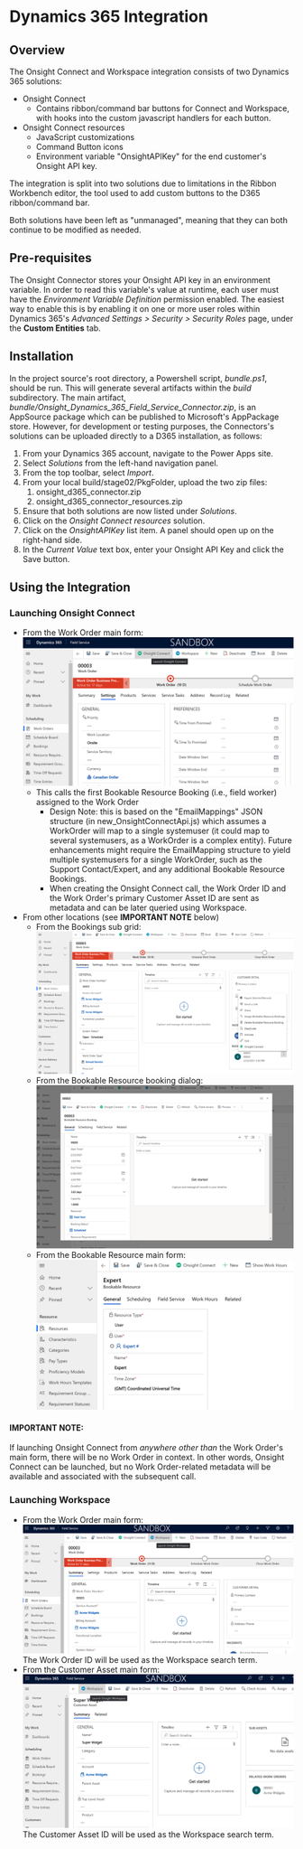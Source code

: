 # Dynamics 365 Integration

## Overview

The Onsight Connect and Workspace integration consists of two Dynamics 365 solutions:
* Onsight Connect
    - Contains ribbon/command bar buttons for Connect and Workspace, with hooks
      into the custom javascript handlers for each button.
* Onsight Connect resources
    - JavaScript customizations
    - Command Button icons
    - Environment variable "OnsightAPIKey" for the end customer's Onsight API key.

The integration is split into two solutions due to limitations in the Ribbon Workbench editor, the tool used to add custom buttons to the D365 ribbon/command bar.

Both solutions have been left as "unmanaged", meaning that they can both continue to be modified as needed.

## Pre-requisites

The Onsight Connector stores your Onsight API key in an environment variable. In order to read this variable's value at runtime, each user must have the *Environment Variable Definition* permission enabled. The easiest way to enable this is by enabling it on one or more user roles within Dynamics 365's *Advanced Settings > Security > Security Roles* page, under the **Custom Entities** tab.

## Installation

In the project source's root directory, a Powershell script, *bundle.ps1*, should be run. This will generate several artifacts within the *build* subdirectory. The main artifact, *bundle/Onsight_Dynamics_365_Field_Service_Connector.zip*, is an AppSource package which can be published to Microsoft's AppPackage store. However, for development or testing purposes, the Connectors's solutions can be uploaded directly to a D365 installation, as follows:

1) From your Dynamics 365 account, navigate to the Power Apps site.
2) Select *Solutions* from the left-hand navigation panel.
3) From the top toolbar, select *Import*.
4) From your local build/stage02/PkgFolder, upload the two zip files:
   1) onsight_d365_connector.zip
   2) onsight_d365_connector_resources.zip
5) Ensure that both solutions are now listed under *Solutions*.
6) Click on the *Onsight Connect resources* solution.
7) Click on the *OnsightAPIKey* list item. A panel should open up on the right-hand side.
8)  In the *Current Value* text box, enter your Onsight API Key and click the Save button.

## Using the Integration

### Launching Onsight Connect
* From the Work Order main form:
![](images/Connect-FromWorkOrder.png)
    - This calls the first Bookable Resource Booking (i.e., field worker) assigned to the Work Order
        - Design Note: this is based on the "EmailMappings" JSON structure (in new_OnsightConnectApi.js) which assumes a WorkOrder will map to a single systemuser (it could map to several systemusers, as a WorkOrder is a complex entity).
        Future enhancements might require the EmailMapping structure to yield multiple systemusers for a single WorkOrder, such as the Support Contact/Expert, and any
        additional Bookable Resource Bookings.
        - When creating the Onsight Connect call, the Work Order ID and the Work Order's primary Customer Asset ID are sent as metadata and can be later queried using Workspace.
* From other locations (see **IMPORTANT NOTE** below)
    - From the Bookings sub grid:
        ![](images/Connect-FromBookingsSubGrid.png)
    - From the Bookable Resource booking dialog:
        ![](images/Connect-FromBookableResourceBookingDialog.png)
    - From the Bookable Resource main form:
        ![](images/Connect-FromBookableResource.png)

#### IMPORTANT NOTE:
If launching Onsight Connect from *anywhere other than* the Work Order's main form, there will be no Work Order in context. In other words, Onsight Connect can be launched, but no Work Order-related metadata will be available and associated with the subsequent call.

### Launching Workspace
* From the Work Order main form:
![](images/Workspace-FromWorkOrder.png)
The Work Order ID will be used as the Workspace search term.
* From the Customer Asset main form:
![](images/Workspace-FromCustomerAsset.png)
The Customer Asset ID will be used as the Workspace search term.
